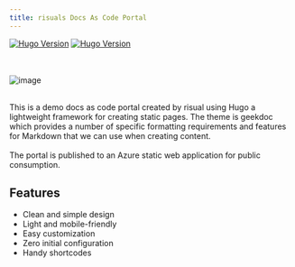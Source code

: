 ```yaml
---
title: risuals Docs As Code Portal
---
```


<!-- markdownlint-capture -->
<!-- markdownlint-disable MD033 -->

<span class="badge-placeholder">[![Hugo Version](https://img.shields.io/badge/hugo-0.101.0-blue.svg)](https://gohugo.io)</span>
<span class="badge-placeholder">[![Hugo Version](https://img.shields.io/badge/geekdoc-0.34.1-purple.svg)](https://gohugo.io)</span>

<br/><br/>
![image](https://user-images.githubusercontent.com/17493722/184113535-46b19ba3-77b4-43e8-b3de-d872f4c944cb.png)
<br/><br/>

<!-- markdownlint-restore -->

This is a demo docs as code portal created by risual using Hugo a lightweight framework for creating static pages. The theme is geekdoc which provides a number of specific formatting requirements and features for Markdown that we can use when creating content. 
<br/><br/>
The portal is published to an Azure static web application for public consumption.

## Features

- Clean and simple design
- Light and mobile-friendly
- Easy customization
- Zero initial configuration
- Handy shortcodes
